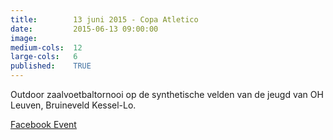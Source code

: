 ```yaml
---
title:        13 juni 2015 - Copa Atletico
date:         2015-06-13 09:00:00
image:
medium-cols:  12
large-cols:   6
published:    TRUE
---
```

<p>Outdoor zaalvoetbaltornooi op de synthetische velden van de jeugd van OH Leuven, Bruineveld Kessel-Lo.</p>
<p><a href="https://www.facebook.com/events/1385632448423315/" target="_blank">Facebook Event</a></p>
